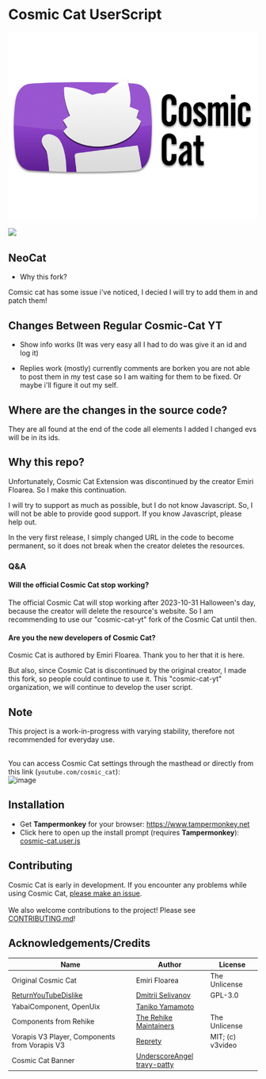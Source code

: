 # Cosmic Cat UserScript
<p align="center">
    <picture>
        <source media="(prefers-color-scheme: dark)" srcset="https://github.com/cosmic-cat-yt/cosmic-cat-branding/blob/main/banner_light.png?raw=true">
        <img src="https://github.com/cosmic-cat-yt/cosmic-cat-branding/blob/main/banner.png?raw=true" alt="Cosmic Cat Banner">
    </picture>
</p>

![](https://img.shields.io/badge/version-0.6.x-purple?style=flat-square)


## NeoCat 

- Why this fork?

Comsic cat has some issue i've noticed, I decied I will try to
add them in and patch them!

## Changes Between Regular Cosmic-Cat YT

- Show info works (It was very easy all I had to do was give it an id and log it)

- Replies work (mostly) currently comments are borken you are not able to post them in my test case
so I am waiting for them to be fixed. Or maybe i'll figure it out my self.

## Where are the changes in the source code?

They are all found at the end of the code all elements I added I changed evs will be in its ids.

## Why this repo?

Unfortunately, Cosmic Cat Extension was discontinued by the creator Emiri Floarea. So I make this continuation.

I will try to support as much as possible, but I do not know Javascript. So, I will not be able to provide good support.
If you know Javascript, please help out.

In the very first release, I simply changed URL in the code to become permanent, so it does not break when the creator deletes the resources.

### Q&A

#### Will the official Cosmic Cat stop working?

The official Cosmic Cat will stop working after 2023-10-31 Halloween's day, because the creator will delete the resource's website.
So I am recommending to use our "cosmic-cat-yt" fork of the Cosmic Cat until then.

#### Are you the new developers of Cosmic Cat?

Cosmic Cat is authored by Emiri Floarea. Thank you to her that it is here.

But also, since Cosmic Cat is discontinued by the original creator, I made this fork, so people could continue to use it.
This "cosmic-cat-yt" organization, we will continue to develop the user script.

## Note
This project is a work-in-progress with varying stability, therefore not recommended for everyday use.<br/><br/>

You can access Cosmic Cat settings through the masthead or directly from this link (`youtube.com/cosmic_cat`):<br/>![image](https://github.com/cosmic-cat-yt/cosmic-cat/assets/110828020/120be6e8-0be6-4fcc-abda-448f841e276a)



## Installation
- Get **Tampermonkey** for your browser: https://www.tampermonkey.net<br/>
- Click here to open up the install prompt (requires **Tampermonkey**): [cosmic-cat.user.js](https://github.com/cosmic-cat-yt/cosmic-cat/raw/main/cosmic-cat.user.js)

## Contributing
Cosmic Cat is early in development. If you encounter any problems while using Cosmic Cat, [please make an issue](https://github.com/cosmic-cat-yt/cosmic-cat/issues/new?template=bug-issue.yml).<br/></br>
We also welcome contributions to the project! Please see [CONTRIBUTING.md](https://github.com/cosmic-cat-yt/cosmic-cat/blob/main/CONTRIBUTING.md)!
 
## Acknowledgements/Credits
| Name | Author | License |
| ------------- | ------------- | ------------- |
| Original Cosmic Cat | Emiri Floarea | The Unlicense |
| [ReturnYouTubeDislike](https://github.com/Anarios/return-youtube-dislike) | [Dmitrii Selivanov](https://github.com/Anarios) | GPL-3.0 |
| YabaiComponent, OpenUix | [Taniko Yamamoto](https://github.com/YukisCoffee) |
| Components from Rehike | [The Rehike Maintainers](https://github.com/Rehike/Rehike) | The Unlicense |
| Vorapis V3 Player, Components from Vorapis V3 | [Reprety](https://github.com/VORAPIS) | MIT; (c) v3video |
| Cosmic Cat Banner | [UnderscoreAngel](https://github.com/UnderscoreAngel)</br>[travy-patty](https://github.com/travy-patty) |
